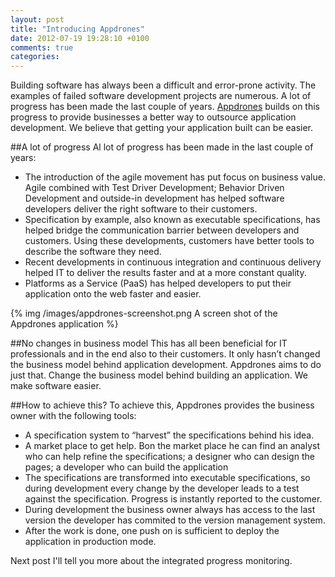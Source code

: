 ```yaml
---
layout: post
title: "Introducing Appdrones"
date: 2012-07-19 19:28:10 +0100
comments: true
categories: 
---
```

Building software has always been a difficult and error-prone activity. The examples of failed software development projects are numerous. A lot of progress has been made the last couple of years. [Appdrones](http://www.appdrones.com) builds on this progress to provide businesses a better way to outsource application development. We believe that getting your application built can be easier.

<!-- more -->

##A lot of progress
Al lot of progress has been made in the last couple of years:

* The introduction of the agile movement has put focus on business value. Agile combined with Test Driver Development; Behavior Driven Development and outside-in development has helped software developers deliver the right software to their customers. 
* Specification by example, also known as executable specifications, has helped bridge the communication barrier between developers and customers. Using these developments, customers have better tools to describe the software they need.
* Recent developments in continuous integration and continuous delivery helped IT to deliver the results faster and at a more constant quality.
* Platforms as a Service (PaaS) has helped developers to put their application onto the web faster and easier.

{% img /images/appdrones-screenshot.png A screen shot of the Appdrones application %}

##No changes in business model
This has all been beneficial for IT professionals and in the end also to their customers. It only hasn’t changed the business model behind application development. Appdrones aims to do just that. Change the business model behind building an application. We make software easier.

##How to achieve this?
To achieve this, Appdrones provides the business owner with the following tools:
* A specification system to “harvest” the specifications behind his idea.
* A market place to get help. Bon the market place he can find an analyst who can help refine the specifications; a designer who can design the pages; a developer who can build the application
* The specifications are transformed into executable specifications, so during development every change by the developer leads to a test against the specification. Progress is instantly reported to the customer.
* During development the business owner always has access to the last version the developer has commited to the version management system.
* After the work is done, one push on is sufficient to deploy the application in production mode.

Next post I'll tell you more about the integrated progress monitoring.